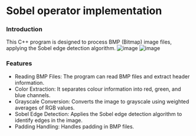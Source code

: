# Sobel operator implementation
### Introduction
This C++ program is designed to process BMP (Bitmap) image files, applying the Sobel edge detection algorithm.
![image](https://github.com/TajnyReddy/Implementacja-operatora-sobla-/assets/59600478/c6779193-4990-42e8-ae6f-f9b17d594a30)
![image](https://github.com/TajnyReddy/Implementacja-operatora-sobla-/assets/59600478/f5aeeb43-cd3c-449c-80ab-d3f5316e234e)


### Features
* Reading BMP Files: The program can read BMP files and extract header information.
* Color Extraction: It separates colour information into red, green, and blue channels.
* Grayscale Conversion: Converts the image to grayscale using weighted averages of RGB values.
* Sobel Edge Detection: Applies the Sobel edge detection algorithm to identify edges in the image.
* Padding Handling: Handles padding in BMP files.
